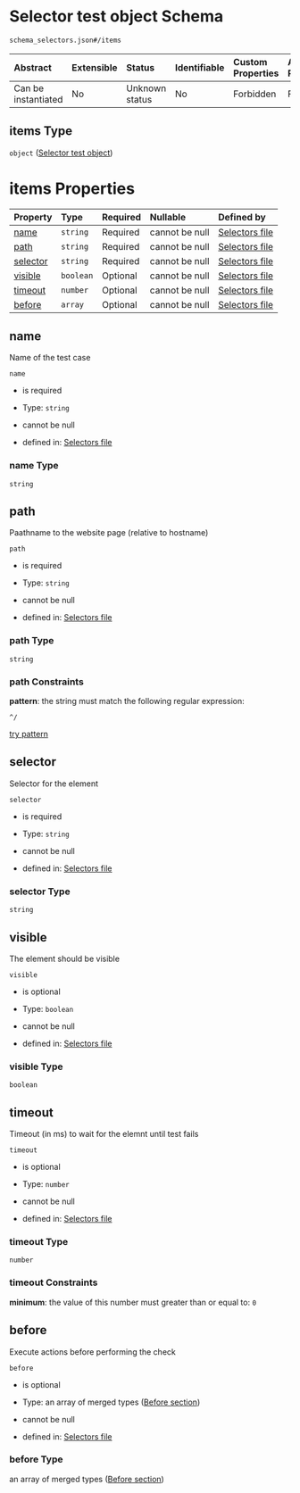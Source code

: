 # Selector test object Schema

```txt
schema_selectors.json#/items
```



| Abstract            | Extensible | Status         | Identifiable | Custom Properties | Additional Properties | Access Restrictions | Defined In                                                                              |
| :------------------ | :--------- | :------------- | :----------- | :---------------- | :-------------------- | :------------------ | :-------------------------------------------------------------------------------------- |
| Can be instantiated | No         | Unknown status | No           | Forbidden         | Forbidden             | none                | [schema\_selectors.json\*](../lib/schemas/schema_selectors.json "open original schema") |

## items Type

`object` ([Selector test object](schema_selectors-selector-test-object.md))

# items Properties

| Property              | Type      | Required | Nullable       | Defined by                                                                                                                        |
| :-------------------- | :-------- | :------- | :------------- | :-------------------------------------------------------------------------------------------------------------------------------- |
| [name](#name)         | `string`  | Required | cannot be null | [Selectors file](schema_selectors-selector-test-object-properties-name.md "schema_selectors.json#/items/properties/name")         |
| [path](#path)         | `string`  | Required | cannot be null | [Selectors file](schema_selectors-selector-test-object-properties-path.md "schema_selectors.json#/items/properties/path")         |
| [selector](#selector) | `string`  | Required | cannot be null | [Selectors file](schema_selectors-selector-test-object-properties-selector.md "schema_selectors.json#/items/properties/selector") |
| [visible](#visible)   | `boolean` | Optional | cannot be null | [Selectors file](schema_selectors-selector-test-object-properties-visible.md "schema_selectors.json#/items/properties/visible")   |
| [timeout](#timeout)   | `number`  | Optional | cannot be null | [Selectors file](schema_selectors-selector-test-object-properties-timeout.md "schema_selectors.json#/items/properties/timeout")   |
| [before](#before)     | `array`   | Optional | cannot be null | [Selectors file](schema_selectors-selector-test-object-properties-before.md "schema_selectors.json#/items/properties/before")     |

## name

Name of the test case

`name`

*   is required

*   Type: `string`

*   cannot be null

*   defined in: [Selectors file](schema_selectors-selector-test-object-properties-name.md "schema_selectors.json#/items/properties/name")

### name Type

`string`

## path

Paathname to the website page (relative to hostname)

`path`

*   is required

*   Type: `string`

*   cannot be null

*   defined in: [Selectors file](schema_selectors-selector-test-object-properties-path.md "schema_selectors.json#/items/properties/path")

### path Type

`string`

### path Constraints

**pattern**: the string must match the following regular expression:&#x20;

```regexp
^/
```

[try pattern](https://regexr.com/?expression=%5E%2F "try regular expression with regexr.com")

## selector

Selector for the element

`selector`

*   is required

*   Type: `string`

*   cannot be null

*   defined in: [Selectors file](schema_selectors-selector-test-object-properties-selector.md "schema_selectors.json#/items/properties/selector")

### selector Type

`string`

## visible

The element should be visible

`visible`

*   is optional

*   Type: `boolean`

*   cannot be null

*   defined in: [Selectors file](schema_selectors-selector-test-object-properties-visible.md "schema_selectors.json#/items/properties/visible")

### visible Type

`boolean`

## timeout

Timeout (in ms) to wait for the elemnt until test fails

`timeout`

*   is optional

*   Type: `number`

*   cannot be null

*   defined in: [Selectors file](schema_selectors-selector-test-object-properties-timeout.md "schema_selectors.json#/items/properties/timeout")

### timeout Type

`number`

### timeout Constraints

**minimum**: the value of this number must greater than or equal to: `0`

## before

Execute actions before performing the check

`before`

*   is optional

*   Type: an array of merged types ([Before section](schema_selectors-selector-test-object-properties-before-before-section.md))

*   cannot be null

*   defined in: [Selectors file](schema_selectors-selector-test-object-properties-before.md "schema_selectors.json#/items/properties/before")

### before Type

an array of merged types ([Before section](schema_selectors-selector-test-object-properties-before-before-section.md))

